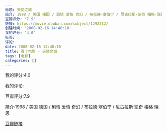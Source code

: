 ```yaml
---
标题: 天使之城
简介: 1998 / 美国 德国 / 剧情 爱情 奇幻 / 布拉德·塞伯宁 / 尼古拉斯·凯奇 梅格·瑞恩
豆瓣评分: '7.9'
链接: https://movie.douban.com/subject/1292212/
创建时间: '2008-02-16 14:48:10'
我的评分: '4.0'
标签:
评论:
date: 2008-02-16 14:48:10
title: 看了电影 - 天使之城
tags: [电影]
categories: []
---
```


我的评分:4.0

我的评论:

豆瓣评分:7.9

简介:1998 / 美国 德国 / 剧情 爱情 奇幻 / 布拉德·塞伯宁 / 尼古拉斯·凯奇 梅格·瑞恩

[豆瓣链接](https://movie.douban.com/subject/1292212/)


